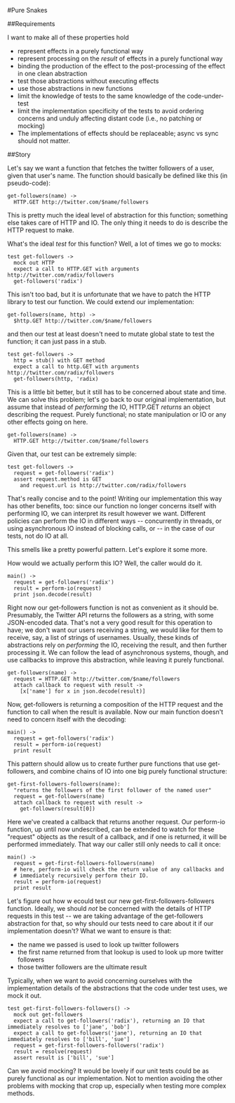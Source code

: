 #Pure Snakes

##Requirements

I want to make all of these properties hold

- represent effects in a purely functional way
- represent processing on the *result* of effects in a purely functional way
- binding the production of the effect to the post-processing of the effect in one clean abstraction
- test those abstractions without executing effects
- use those abstractions in new functions
- limit the knowledge of tests to the same knowledge of the code-under-test
- limit the implementation specificity of the tests to avoid ordering concerns and unduly affecting distant code (i.e., no patching or mocking)
- The implementations of effects should be replaceable; async vs sync should not matter.


##Story

Let's say we want a function that fetches the twitter followers of a user, given that user's name. The function should basically be defined like this (in pseudo-code):

    get-followers(name) ->
      HTTP.GET http://twitter.com/$name/followers

This is pretty much the ideal level of abstraction for this function; something else takes care of HTTP and IO. The only thing it needs to do is describe the HTTP request to make.

What's the ideal *test* for this function? Well, a lot of times we go to mocks:

    test get-followers ->
      mock out HTTP
      expect a call to HTTP.GET with arguments http://twitter.com/radix/followers
      get-followers('radix')

This isn't too bad, but it is unfortunate that we have to patch the HTTP library to test our function. We could extend our implementation:

    get-followers(name, http) ->
      $http.GET http://twitter.com/$name/followers

and then our test at least doesn't need to mutate global state to test the function; it can just pass in a stub.

    test get-followers ->
      http = stub() with GET method
      expect a call to http.GET with arguments http://twitter.com/radix/followers
      get-followers(http, 'radix)

This is a little bit better, but it still has to be concerned about state and time. We can solve this problem; let's go back to our original implementation, but assume that instead of *performing* the IO, HTTP.GET *returns* an object describing the request. Purely functional; no state manipulation or IO or any other effects going on here.

    get-followers(name) ->
      HTTP.GET http://twitter.com/$name/followers

Given that, our test can be extremely simple:

    test get-followers ->
      request = get-followers('radix')
      assert request.method is GET
        and request.url is http://twitter.com/radix/followers

That's really concise and to the point! Writing our implementation this way has other benefits, too: since our function no longer concerns itself with performing IO, we can interpret its result however we want. Different policies can perform the IO in different ways -- concurrently in threads, or using asynchronous IO instead of blocking calls, or -- in the case of our tests, not do IO at all.

This smells like a pretty powerful pattern. Let's explore it some more.

How would we actually perform this IO? Well, the caller would do it.

    main() ->
      request = get-followers('radix')
      result = perform-io(request)
      print json.decode(result)

Right now our get-followers function is not as convenient as it should be. Presumably, the Twitter API returns the followers as a string, with some JSON-encoded data. That's not a very good result for this operation to have; we don't want our users receiving a string, we would like for them to receive, say, a list of strings of usernames. Usually, these kinds of abstractions rely on *performing* the IO, receiving the result, and then further processing it. We can follow the lead of asynchronous systems, though, and use callbacks to improve this abstraction, while leaving it purely functional.

    get-followers(name) ->
      request = HTTP.GET http://twitter.com/$name/followers
      attach callback to request with result ->
        [x['name'] for x in json.decode(result)]

Now, get-followers is returning a composition of the HTTP request and the function to call when the result is available. Now our main function doesn't need to concern itself with the decoding:

    main() ->
      request = get-followers('radix')
      result = perform-io(request)
      print result

This pattern should allow us to create further pure functions that use get-followers, and combine chains of IO into one big purely functional structure:

    get-first-followers-followers(name):
      "returns the followers of the first follower of the named user"
      request = get-followers(name)
      attach callback to request with result ->
        get-followers(result[0])

Here we've created a callback that returns another request. Our perform-io function, up until now undescribed, can be extended to watch for these "request" objects as the result of a callback, and if one is returned, it will be performed immediately. That way our caller still only needs to call it once:

    main() ->
      request = get-first-followers-followers(name)
      # here, perform-io will check the return value of any callbacks and
      # immediately recursively perform their IO.
      result = perform-io(request)
      print result

Let's figure out how w ecould test our new get-first-followers-followers function. Ideally, we should _not_ be concerned with the details of HTTP requests in this test -- we are taking advantage of the get-followers abstraction for that, so why should our tests need to care about it if our implementation doesn't? What we want to ensure is that:

- the name we passed is used to look up twitter followers
- the first name returned from that lookup is used to look up more twitter followers
- those twitter followers are the ultimate result

Typically, when we want to avoid concerning ourselves with the implementation details of the abstractions that the code under test uses, we mock it out.

    test get-first-followers-followers() ->
      mock out get-followers
      expect a call to get-followers('radix'), returning an IO that immediately resolves to ['jane', 'bob']
      expect a call to get-followers('jane'), returning an IO that immediately resolves to ['bill', 'sue']
      request = get-first-followers-followers('radix')
      result = resolve(request)
      assert result is ['bill', 'sue']

Can we avoid mocking? It would be lovely if our unit tests could be as purely functional as our implementation. Not to mention avoiding the other problems with mocking that crop up, especially when testing more complex methods.
